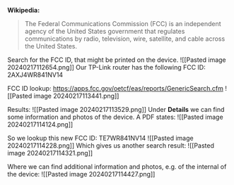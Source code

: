**Wikipedia:**
>The Federal Communications Commission (FCC) is an independent agency of the United States government that regulates communications by radio, television, wire, satellite, and cable across the United States.

Search for the FCC ID, that might be printed on the device.
![[Pasted image 20240217112654.png]]
Our TP-Link router has the following FCC ID: 2AXJ4WR841NV14

FCC ID lookup: https://apps.fcc.gov/oetcf/eas/reports/GenericSearch.cfm
![[Pasted image 20240217113441.png]]

Results:
![[Pasted image 20240217113529.png]]
Under **Details** we can find some information and photos of the device.
A PDF states:
![[Pasted image 20240217114124.png]]

So we lookup this new FCC ID: TE7WR841NV14
![[Pasted image 20240217114228.png]]
Which gives us another search result:
![[Pasted image 20240217114321.png]]

Where we can find additional information and photos, e.g. of the internal of the device:
![[Pasted image 20240217114427.png]]